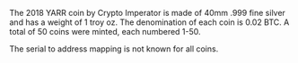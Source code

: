 The 2018 YARR coin by Crypto Imperator is made of 40mm .999 fine silver and has a weight of 1 troy oz. The denomination of each coin is 0.02 BTC. A total of 50 coins were minted, each numbered 1-50.

The serial to address mapping is not known for all coins.
